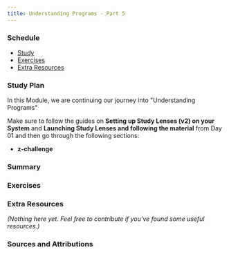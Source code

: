 ```yaml
---
title: Understanding Programs - Part 5
---
```


### Schedule

  - [Study](#study-plan-4)
  - [Exercises](#exercises-4)
  - [Extra Resources](#extra-resources-4)

### Study Plan

  In this Module, we are continuing our journey into "Understanding Programs"

  Make sure to follow the guides on **Setting up Study Lenses (v2) on your System** and **Launching Study Lenses and following the material** from Day 01 and then go through the following sections:

  - **z-challenge**

### Summary

### Exercises

  <!-- WDX:SGEN:PROGRESS:task=Explore the 'z-challenge' section of 'Understanding Programs' -->

### Extra Resources

  _(Nothing here yet. Feel free to contribute if you've found some useful resources.)_

### Sources and Attributions